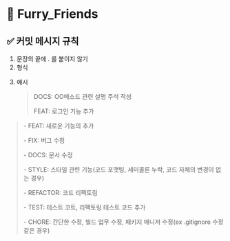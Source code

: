 # 🐶 Furry_Friends 

## ✅ 커밋 메시지 규칙
1. 문장의 끝에 . 를 붙이지 않기
2. 형식
   > [타입]: [내용]
3. 예시
   > DOCS: OO메소드 관련 설명 주석 작성
   >
   > FEAT: 로그인 기능 추가

> \- FEAT: 새로운 기능의 추가
> 
> \- FIX: 버그 수정
> 
> \- DOCS: 문서 수정
> 
> \- STYLE: 스타일 관련 기능(코드 포맷팅, 세미콜론 누락, 코드 자체의 변경이 없는 경우)
> 
> \- REFACTOR: 코드 리펙토링
> 
> \- TEST: 테스트 코트, 리펙토링 테스트 코드 추가
> 
> \- CHORE: 간단한 수정, 빌드 업무 수정, 패키지 매니저 수정(ex .gitignore 수정 같은 경우)